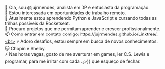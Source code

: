 👋 Olá, sou @jujrmendes, analista em DP e entusiasta da programação.<br>
👀 Estou interessada em oportunidades de trabalho remoto.<br>
🚀 Atualmente estou aprendendo Python e JavaScript e cursando todas as trilhas possíveis da Rocketseat.<br>
🔧 Procuro projetos que me permitam aprender e crescer profissionalmente.<br>
📫 Como entrar em contato comigo: https://jujrmendes.github.io/Linktree/.<br>
⚡ Adoro desafios, estou sempre em busca de novos conhecimentos.<br>
🐱 Chopin e Shelby. <br>
⚡ Nas horas vagas, gosto de me aventurar em games, ler C.S. Lewis e programar, para me irritar com cada .,;>)} que esqueço de fechar.


<!---
JUHXSK/JUHXSK is a ✨ special ✨ repository because its `README.md` (this file) appears on your GitHub profile.
You can click the Preview link to take a look at your changes.
--->
